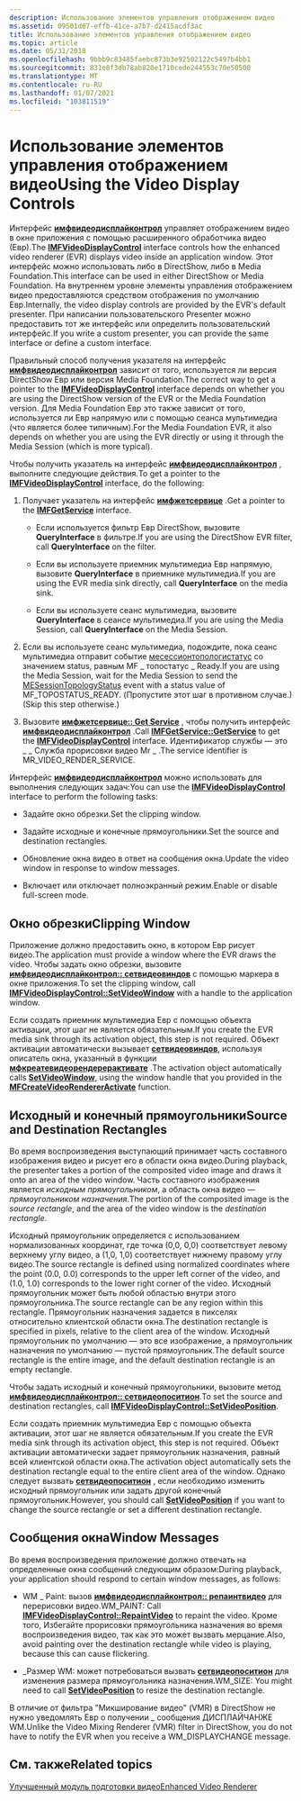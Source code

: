 ```yaml
---
description: Использование элементов управления отображением видео
ms.assetid: 09501d67-effb-41ce-a7b7-d2415acdf3ac
title: Использование элементов управления отображением видео
ms.topic: article
ms.date: 05/31/2018
ms.openlocfilehash: 9bbb9c83485faebc873b3e92502122c5497b4bb1
ms.sourcegitcommit: 831e8f3db78ab820e1710cede244553c70e50500
ms.translationtype: MT
ms.contentlocale: ru-RU
ms.lasthandoff: 01/07/2021
ms.locfileid: "103811519"
---
```

# <a name="using-the-video-display-controls"></a><span data-ttu-id="bb706-103">Использование элементов управления отображением видео</span><span class="sxs-lookup"><span data-stu-id="bb706-103">Using the Video Display Controls</span></span>

<span data-ttu-id="bb706-104">Интерфейс [**имфвидеодисплайконтрол**](/windows/desktop/api/evr/nn-evr-imfvideodisplaycontrol) управляет отображением видео в окне приложения с помощью расширенного обработчика видео (Евр).</span><span class="sxs-lookup"><span data-stu-id="bb706-104">The [**IMFVideoDisplayControl**](/windows/desktop/api/evr/nn-evr-imfvideodisplaycontrol) interface controls how the enhanced video renderer (EVR) displays video inside an application window.</span></span> <span data-ttu-id="bb706-105">Этот интерфейс можно использовать либо в DirectShow, либо в Media Foundation.</span><span class="sxs-lookup"><span data-stu-id="bb706-105">This interface can be used in either DirectShow or Media Foundation.</span></span> <span data-ttu-id="bb706-106">На внутреннем уровне элементы управления отображением видео предоставляются средством отображения по умолчанию Евр.</span><span class="sxs-lookup"><span data-stu-id="bb706-106">Internally, the video display controls are provided by the EVR's default presenter.</span></span> <span data-ttu-id="bb706-107">При написании пользовательского Presenter можно предоставить тот же интерфейс или определить пользовательский интерфейс.</span><span class="sxs-lookup"><span data-stu-id="bb706-107">If you write a custom presenter, you can provide the same interface or define a custom interface.</span></span>

<span data-ttu-id="bb706-108">Правильный способ получения указателя на интерфейс [**имфвидеодисплайконтрол**](/windows/desktop/api/evr/nn-evr-imfvideodisplaycontrol) зависит от того, используется ли версия DirectShow Евр или версия Media Foundation.</span><span class="sxs-lookup"><span data-stu-id="bb706-108">The correct way to get a pointer to the [**IMFVideoDisplayControl**](/windows/desktop/api/evr/nn-evr-imfvideodisplaycontrol) interface depends on whether you are using the DirectShow version of the EVR or the Media Foundation version.</span></span> <span data-ttu-id="bb706-109">Для Media Foundation Евр это также зависит от того, используется ли Евр напрямую или с помощью сеанса мультимедиа (что является более типичным).</span><span class="sxs-lookup"><span data-stu-id="bb706-109">For the Media Foundation EVR, it also depends on whether you are using the EVR directly or using it through the Media Session (which is more typical).</span></span>

<span data-ttu-id="bb706-110">Чтобы получить указатель на интерфейс [**имфвидеодисплайконтрол**](/windows/desktop/api/evr/nn-evr-imfvideodisplaycontrol) , выполните следующие действия.</span><span class="sxs-lookup"><span data-stu-id="bb706-110">To get a pointer to the [**IMFVideoDisplayControl**](/windows/desktop/api/evr/nn-evr-imfvideodisplaycontrol) interface, do the following:</span></span>

1.  <span data-ttu-id="bb706-111">Получает указатель на интерфейс [**имфжетсервице**](/windows/desktop/api/mfidl/nn-mfidl-imfgetservice) .</span><span class="sxs-lookup"><span data-stu-id="bb706-111">Get a pointer to the [**IMFGetService**](/windows/desktop/api/mfidl/nn-mfidl-imfgetservice) interface.</span></span>

    -   <span data-ttu-id="bb706-112">Если используется фильтр Евр DirectShow, вызовите **QueryInterface** в фильтре.</span><span class="sxs-lookup"><span data-stu-id="bb706-112">If you are using the DirectShow EVR filter, call **QueryInterface** on the filter.</span></span>

    -   <span data-ttu-id="bb706-113">Если вы используете приемник мультимедиа Евр напрямую, вызовите **QueryInterface** в приемнике мультимедиа.</span><span class="sxs-lookup"><span data-stu-id="bb706-113">If you are using the EVR media sink directly, call **QueryInterface** on the media sink.</span></span>

    -   <span data-ttu-id="bb706-114">Если вы используете сеанс мультимедиа, вызовите **QueryInterface** в сеансе мультимедиа.</span><span class="sxs-lookup"><span data-stu-id="bb706-114">If you are using the Media Session, call **QueryInterface** on the Media Session.</span></span>

2.  <span data-ttu-id="bb706-115">Если вы используете сеанс мультимедиа, подождите, пока сеанс мультимедиа отправит событие [месессионтопологистатус](mesessiontopologystatus.md) со значением status, равным MF \_ топостатус \_ Ready.</span><span class="sxs-lookup"><span data-stu-id="bb706-115">If you are using the Media Session, wait for the Media Session to send the [MESessionTopologyStatus](mesessiontopologystatus.md) event with a status value of MF\_TOPOSTATUS\_READY.</span></span> <span data-ttu-id="bb706-116">(Пропустите этот шаг в противном случае.)</span><span class="sxs-lookup"><span data-stu-id="bb706-116">(Skip this step otherwise.)</span></span>

3.  <span data-ttu-id="bb706-117">Вызовите [**имфжетсервице:: Get Service**](/windows/desktop/api/mfidl/nf-mfidl-imfgetservice-getservice) , чтобы получить интерфейс [**имфвидеодисплайконтрол**](/windows/desktop/api/evr/nn-evr-imfvideodisplaycontrol) .</span><span class="sxs-lookup"><span data-stu-id="bb706-117">Call [**IMFGetService::GetService**](/windows/desktop/api/mfidl/nf-mfidl-imfgetservice-getservice) to get the [**IMFVideoDisplayControl**](/windows/desktop/api/evr/nn-evr-imfvideodisplaycontrol) interface.</span></span> <span data-ttu-id="bb706-118">Идентификатор службы — это \_ \_ Служба прорисовки видео Mr \_ .</span><span class="sxs-lookup"><span data-stu-id="bb706-118">The service identifier is MR\_VIDEO\_RENDER\_SERVICE.</span></span>

<span data-ttu-id="bb706-119">Интерфейс [**имфвидеодисплайконтрол**](/windows/desktop/api/evr/nn-evr-imfvideodisplaycontrol) можно использовать для выполнения следующих задач:</span><span class="sxs-lookup"><span data-stu-id="bb706-119">You can use the [**IMFVideoDisplayControl**](/windows/desktop/api/evr/nn-evr-imfvideodisplaycontrol) interface to perform the following tasks:</span></span>

-   <span data-ttu-id="bb706-120">Задайте окно обрезки.</span><span class="sxs-lookup"><span data-stu-id="bb706-120">Set the clipping window.</span></span>

-   <span data-ttu-id="bb706-121">Задайте исходные и конечные прямоугольники.</span><span class="sxs-lookup"><span data-stu-id="bb706-121">Set the source and destination rectangles.</span></span>

-   <span data-ttu-id="bb706-122">Обновление окна видео в ответ на сообщения окна.</span><span class="sxs-lookup"><span data-stu-id="bb706-122">Update the video window in response to window messages.</span></span>

-   <span data-ttu-id="bb706-123">Включает или отключает полноэкранный режим.</span><span class="sxs-lookup"><span data-stu-id="bb706-123">Enable or disable full-screen mode.</span></span>

## <a name="clipping-window"></a><span data-ttu-id="bb706-124">Окно обрезки</span><span class="sxs-lookup"><span data-stu-id="bb706-124">Clipping Window</span></span>

<span data-ttu-id="bb706-125">Приложение должно предоставить окно, в котором Евр рисует видео.</span><span class="sxs-lookup"><span data-stu-id="bb706-125">The application must provide a window where the EVR draws the video.</span></span> <span data-ttu-id="bb706-126">Чтобы задать окно обрезки, вызовите [**имфвидеодисплайконтрол:: сетвидеовиндов**](/windows/desktop/api/evr/nf-evr-imfvideodisplaycontrol-setvideowindow) с помощью маркера в окне приложения.</span><span class="sxs-lookup"><span data-stu-id="bb706-126">To set the clipping window, call [**IMFVideoDisplayControl::SetVideoWindow**](/windows/desktop/api/evr/nf-evr-imfvideodisplaycontrol-setvideowindow) with a handle to the application window.</span></span>

<span data-ttu-id="bb706-127">Если создать приемник мультимедиа Евр с помощью объекта активации, этот шаг не является обязательным.</span><span class="sxs-lookup"><span data-stu-id="bb706-127">If you create the EVR media sink through its activation object, this step is not required.</span></span> <span data-ttu-id="bb706-128">Объект активации автоматически вызывает [**сетвидеовиндов**](/windows/desktop/api/evr/nf-evr-imfvideodisplaycontrol-setvideowindow), используя описатель окна, указанный в функции [**мфкреатевидеорендерерактивате**](/windows/desktop/api/mfidl/nf-mfidl-mfcreatevideorendereractivate) .</span><span class="sxs-lookup"><span data-stu-id="bb706-128">The activation object automatically calls [**SetVideoWindow**](/windows/desktop/api/evr/nf-evr-imfvideodisplaycontrol-setvideowindow), using the window handle that you provided in the [**MFCreateVideoRendererActivate**](/windows/desktop/api/mfidl/nf-mfidl-mfcreatevideorendereractivate) function.</span></span>

## <a name="source-and-destination-rectangles"></a><span data-ttu-id="bb706-129">Исходный и конечный прямоугольники</span><span class="sxs-lookup"><span data-stu-id="bb706-129">Source and Destination Rectangles</span></span>

<span data-ttu-id="bb706-130">Во время воспроизведения выступающий принимает часть составного изображения видео и рисует его в области окна видео.</span><span class="sxs-lookup"><span data-stu-id="bb706-130">During playback, the presenter takes a portion of the composited video image and draws it onto an area of the video window.</span></span> <span data-ttu-id="bb706-131">Часть составного изображения является *исходным прямоугольником*, а область окна видео — *прямоугольником назначения*.</span><span class="sxs-lookup"><span data-stu-id="bb706-131">The portion of the composited image is the *source rectangle*, and the area of the video window is the *destination rectangle*.</span></span>

<span data-ttu-id="bb706-132">Исходный прямоугольник определяется с использованием нормализованных координат, где точка (0,0, 0,0) соответствует левому верхнему углу видео, а (1,0, 1,0) соответствует нижнему правому углу видео.</span><span class="sxs-lookup"><span data-stu-id="bb706-132">The source rectangle is defined using normalized coordinates where the point (0.0, 0.0) corresponds to the upper left corner of the video, and (1.0, 1.0) corresponds to the lower right corner of the video.</span></span> <span data-ttu-id="bb706-133">Исходный прямоугольник может быть любой областью внутри этого прямоугольника.</span><span class="sxs-lookup"><span data-stu-id="bb706-133">The source rectangle can be any region within this rectangle.</span></span> <span data-ttu-id="bb706-134">Прямоугольник назначения задается в пикселях относительно клиентской области окна.</span><span class="sxs-lookup"><span data-stu-id="bb706-134">The destination rectangle is specified in pixels, relative to the client area of the window.</span></span> <span data-ttu-id="bb706-135">Исходный прямоугольник по умолчанию — это все изображение, а прямоугольник назначения по умолчанию — пустой прямоугольник.</span><span class="sxs-lookup"><span data-stu-id="bb706-135">The default source rectangle is the entire image, and the default destination rectangle is an empty rectangle.</span></span>

<span data-ttu-id="bb706-136">Чтобы задать исходный и конечный прямоугольники, вызовите метод [**имфвидеодисплайконтрол:: сетвидеопоситион**](/windows/desktop/api/evr/nf-evr-imfvideodisplaycontrol-setvideoposition).</span><span class="sxs-lookup"><span data-stu-id="bb706-136">To set the source and destination rectangles, call [**IMFVideoDisplayControl::SetVideoPosition**](/windows/desktop/api/evr/nf-evr-imfvideodisplaycontrol-setvideoposition).</span></span>

<span data-ttu-id="bb706-137">Если создать приемник мультимедиа Евр с помощью объекта активации, этот шаг не является обязательным.</span><span class="sxs-lookup"><span data-stu-id="bb706-137">If you create the EVR media sink through its activation object, this step is not required.</span></span> <span data-ttu-id="bb706-138">Объект активации автоматически задает прямоугольник назначения, равный всей клиентской области окна.</span><span class="sxs-lookup"><span data-stu-id="bb706-138">The activation object automatically sets the destination rectangle equal to the entire client area of the window.</span></span> <span data-ttu-id="bb706-139">Однако следует вызвать [**сетвидеопоситион**](/windows/desktop/api/evr/nf-evr-imfvideodisplaycontrol-setvideoposition) , если необходимо изменить исходный прямоугольник или задать другой конечный прямоугольник.</span><span class="sxs-lookup"><span data-stu-id="bb706-139">However, you should call [**SetVideoPosition**](/windows/desktop/api/evr/nf-evr-imfvideodisplaycontrol-setvideoposition) if you want to change the source rectangle or set a different destination rectangle.</span></span>

## <a name="window-messages"></a><span data-ttu-id="bb706-140">Сообщения окна</span><span class="sxs-lookup"><span data-stu-id="bb706-140">Window Messages</span></span>

<span data-ttu-id="bb706-141">Во время воспроизведения приложение должно отвечать на определенные окна сообщений следующим образом:</span><span class="sxs-lookup"><span data-stu-id="bb706-141">During playback, your application should respond to certain window messages, as follows:</span></span>

-   <span data-ttu-id="bb706-142">WM \_ Paint: вызов [**имфвидеодисплайконтрол:: репаинтвидео**](/windows/desktop/api/evr/nf-evr-imfvideodisplaycontrol-repaintvideo) для перерисовки видео.</span><span class="sxs-lookup"><span data-stu-id="bb706-142">WM\_PAINT: Call [**IMFVideoDisplayControl::RepaintVideo**](/windows/desktop/api/evr/nf-evr-imfvideodisplaycontrol-repaintvideo) to repaint the video.</span></span> <span data-ttu-id="bb706-143">Кроме того, Избегайте прорисовки прямоугольника назначения во время воспроизведения видео, так как это может вызвать мерцание.</span><span class="sxs-lookup"><span data-stu-id="bb706-143">Also, avoid painting over the destination rectangle while video is playing, because this can cause flickering.</span></span>

-   <span data-ttu-id="bb706-144">\_Размер WM: может потребоваться вызвать [**сетвидеопоситион**](/windows/desktop/api/evr/nf-evr-imfvideodisplaycontrol-setvideoposition) для изменения размера прямоугольника назначения.</span><span class="sxs-lookup"><span data-stu-id="bb706-144">WM\_SIZE: You might need to call [**SetVideoPosition**](/windows/desktop/api/evr/nf-evr-imfvideodisplaycontrol-setvideoposition) to resize the destination rectangle.</span></span>

<span data-ttu-id="bb706-145">В отличие от фильтра "Микширование видео" (VMR) в DirectShow не нужно уведомлять Евр о получении \_ сообщения ДИСПЛАЙЧАНЖЕ WM.</span><span class="sxs-lookup"><span data-stu-id="bb706-145">Unlike the Video Mixing Renderer (VMR) filter in DirectShow, you do not have to notify the EVR when you receive a WM\_DISPLAYCHANGE message.</span></span>

## <a name="related-topics"></a><span data-ttu-id="bb706-146">См. также</span><span class="sxs-lookup"><span data-stu-id="bb706-146">Related topics</span></span>

<dl> <dt>

[<span data-ttu-id="bb706-147">Улучшенный модуль подготовки видео</span><span class="sxs-lookup"><span data-stu-id="bb706-147">Enhanced Video Renderer</span></span>](enhanced-video-renderer.md)
</dt> </dl>

 

 



